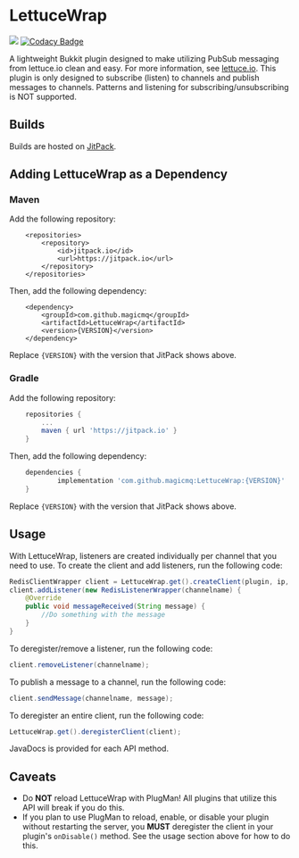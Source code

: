 # LettuceWrap
[![](https://jitpack.io/v/magicmq/LettuceWrap.svg)](https://jitpack.io/#magicmq/LettuceWrap)
[![Codacy Badge](https://api.codacy.com/project/badge/Grade/bddfaf15df234538bab532806a8f1843)](https://app.codacy.com/manual/magicmq/LettuceWrap?utm_source=github.com&utm_medium=referral&utm_content=magicmq/LettuceWrap&utm_campaign=Badge_Grade_Dashboard)

A lightweight Bukkit plugin designed to make utilizing PubSub messaging from lettuce.io clean and easy. For more information, see [lettuce.io](http://lettuce.io). This plugin is only designed to subscribe (listen) to channels and publish messages to channels. Patterns and listening for subscribing/unsubscribing is NOT supported.

## Builds
Builds are hosted on [JitPack](https://jitpack.io/#magicmq/LettuceWrap).

## Adding LettuceWrap as a Dependency
### Maven
Add the following repository:
``` maven
	<repositories>
		<repository>
		    <id>jitpack.io</id>
		    <url>https://jitpack.io</url>
		</repository>
	</repositories>
```
Then, add the following dependency:
``` maven
	<dependency>
	    <groupId>com.github.magicmq</groupId>
	    <artifactId>LettuceWrap</artifactId>
	    <version>{VERSION}</version>
	</dependency>
```
Replace `{VERSION}` with the version that JitPack shows above.
### Gradle
Add the following repository:
``` groovy
	repositories {
		...
		maven { url 'https://jitpack.io' }
	}
```
Then, add the following dependency:
``` groovy
	dependencies {
	        implementation 'com.github.magicmq:LettuceWrap:{VERSION}'
	}
```
Replace `{VERSION}` with the version that JitPack shows above.

## Usage
With LettuceWrap, listeners are created individually per channel that you need to use. To create the client and add listeners, run the following code:
``` java
RedisClientWrapper client = LettuceWrap.get().createClient(plugin, ip, port, password);
client.addListener(new RedisListenerWrapper(channelname) {
    @Override
    public void messageReceived(String message) {
        //Do something with the message
    }
}
```
To deregister/remove a listener, run the following code:
``` java
client.removeListener(channelname);
```
To publish a message to a channel, run the following code:
``` java
client.sendMessage(channelname, message);
```
To deregister an entire client, run the following code:
``` java
LettuceWrap.get().deregisterClient(client);
```
JavaDocs is provided for each API method.

## Caveats
* Do **NOT** reload LettuceWrap with PlugMan! All plugins that utilize this API will break if you do this.
* If you plan to use PlugMan to reload, enable, or disable your plugin without restarting the server, you **MUST** deregister the client in your plugin's ```onDisable()``` method. See the usage section above for how to do this.

